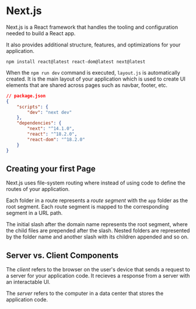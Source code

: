# **Next.js**

Next.js is a React framework that handles the tooling and configuration needed to build a React app.

It also provides additional structure, features, and optimizations for your application.

```
npm install react@latest react-dom@latest next@latest
```

When the `npm run dev` command is executed, `layout.js` is automatically created. It is the main layout of your application which is used to create UI elements that are shared across pages such as navbar, footer, etc.

```json
// package.json
{
	"scripts": {
		"dev": "next dev"
	},
	"dependencies": {
		"next": "^14.1.0",
		"react": "^18.2.0",
		"react-dom": "^18.2.0"
	}
}
```

## **Creating your first Page**

Next.js uses file-system routing where instead of using code to define the routes of your application.

Each folder in a route represents a _route segment_ with the `app` folder as the root segment. Each route segment is mapped to the corresponding segment in a URL path.

The initial slash after the domain name represents the root segment, where the child files are prepended after the slash. Nested folders are represented by the folder name and another slash with its children appended and so on.

## **Server vs. Client Components**

The _client_ refers to the browser on the user's device that sends a request to a server for your application code. It recieves a response from a server with an interactable UI.

The _server_ refers to the computer in a data center that stores the application code.
